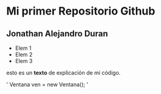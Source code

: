 # Mi primer Repositorio Github

## Jonathan Alejandro Duran 

- Elem 1
- Elem 2
- Elem 3

esto es un **texto** de explicación de mi código.

'
Ventana ven = new Ventana();
'